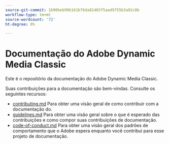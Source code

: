 ```yaml
---
source-git-commit: 1b90beb99b161b76da81403f5aed9755b3a92c8b
workflow-type: tm+mt
source-wordcount: '72'
ht-degree: 0%

---
```

# Documentação do Adobe Dynamic Media Classic

Este é o repositório da documentação do Adobe Dynamic Media Classic.

Suas contribuições para a documentação são bem-vindas. Consulte os seguintes recursos:

* [contributing.md](contributing.md) Para obter uma visão geral de como contribuir com a documentação do.
* [guidelines.md](guidelines.md) Para obter uma visão geral sobre o que é esperado das contribuições e como compor suas contribuições de documentação.
* [code-of-conduct.md](code-of-conduct.md) Para obter uma visão geral dos padrões de comportamento que o Adobe espera enquanto você contribui para esse projeto de documentação.
